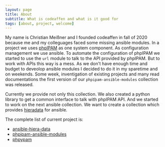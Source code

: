 ```yaml
---
layout: page
title: About
subtitle: What is codeaffen and what is it good for
tags: [about, project, welcome]
---
```


My name is Christian Meißner and I founded codeaffen in fall of 2020 because me and my colleguages faced some missing ansible modules.
In a project we uses [phpIPAM](https://github.com/phpipam/phpipam) as one system component. As configuration management we use ansible.
To automate the configuration of phpIPAM we started to use the `url` module to talk to the API provided by phpIPAM. But to work with APIs this way is a mess.
As we don't have enough time and budget to deveolop ansible modules I decided to do it in my sparetime and on weekends.
Some week, inventigation of existing projects and many read documentations the first version of our `phpipam-ansible-modules` collection was released.

Currently we provide not only this collection. We also created a python library to get a common interface to talk with phpIPAM API. And we started to work on the next ansible collection. We want to create a collection which provides [hieradata](https://puppet.com/docs/puppet/latest/hiera.html) for ansible.

The complete list of current project is:

- [ansible-hiera-data](https://github.com/codeaffen/ansible-hiera-data)
- [phpipam-ansible-modules](https://github.com/codeaffen/phpipam-ansible-modules)
- [phpypam](https://github.com/codeaffen/phpypam)

